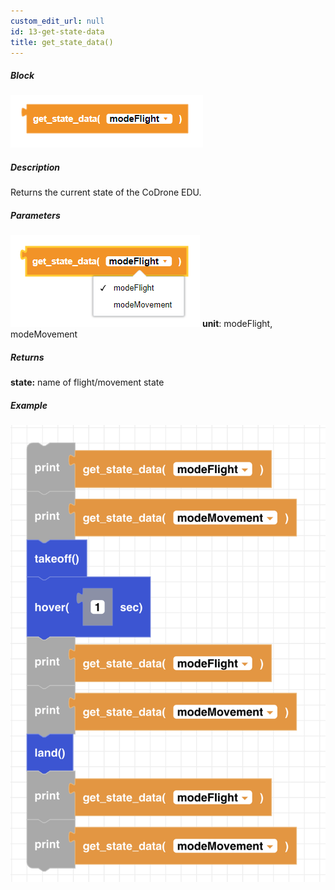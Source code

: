 ```yaml
---
custom_edit_url: null
id: 13-get-state-data
title: get_state_data()
---
```


##### Block

![get state data block image](get_state_data.PNG)<br />

##### Description

Returns the current state of the CoDrone EDU.

##### Parameters
![get state data block image](get_state_data_params.PNG)
**unit**: modeFlight, modeMovement <br />

##### Returns

**state:** name of flight/movement state

##### Example

![get state data example](get_state_ex.png)